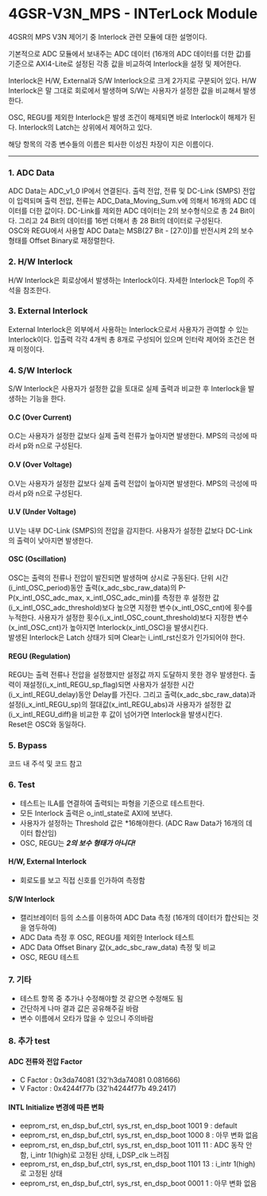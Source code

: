 # 4GSR-V3N_MPS - INTerLock Module
4GSR의 MPS V3N 제어기 중 Interlock 관련 모듈에 대한 설명이다.  
  
기본적으로 ADC 모듈에서 보내주는 ADC 데이터 (16개의 ADC 데이터를 더한 값)를 기준으로 AXI4-Lite로 설정된 각종 값을 비교하여 Interlock을 설정 및 제어한다.  

Interlock은 H/W, External과 S/W Interlock으로 크게 2가지로 구분되어 있다. H/W Interlock은 말 그대로 회로에서 발생하며 S/W는 사용자가 설정한 값을 비교해서 발생한다.  

OSC, REGU를 제외한 Interlock은 발생 조건이 해제되면 바로 Interlock이 해제가 된다. Interlock의 Latch는 상위에서 제어하고 있다.  

해당 항목의 각종 변수들의 이름은 퇴사한 이성진 차장이 지은 이름이다.

---

### 1. ADC Data
ADC Data는 ADC_v1_0 IP에서 연결된다. 출력 전압, 전류 및 DC-Link (SMPS) 전압이 입력되며 출력 전압, 전류는 ADC_Data_Moving_Sum.v에 의해서 16개의 ADC 데이터를 더한 값이다. DC-Link를 제외한 ADC 데이터는 2의 보수형식으로 총 24 Bit이다. 그리고 24 Bit의 데이터를 16번 더해서 총 28 Bit의 데이터로 구성된다.  
OSC와 REGU에서 사용할 ADC Data는 MSB(27 Bit - [27:0])를 반전시켜 2의 보수형태를 Offset Binary로 재정렬한다.  

### 2. H/W Interlock
H/W Interlock은 회로상에서 발생하는 Interlock이다. 자세한 Interlock은 Top의 주석을 참조한다.  

### 3. External Interlock
External Interlock은 외부에서 사용하는 Interlock으로서 사용자가 관여할 수 있는 Interlock이다. 입출력 각각 4개씩 총 8개로 구성되어 있으며 인터락 제어와 조건은 현재 미정이다.  

### 4. S/W Interlock
S/W Interlock은 사용자가 설정한 값을 토대로 실제 출력과 비교한 후 Interlock을 발생하는 기능을 한다.  

#### O.C (Over Current)
O.C는 사용자가 설정한 값보다 실제 출력 전류가 높아지면 발생한다. MPS의 극성에 따라서 p와 n으로 구성된다.

#### O.V (Over Voltage)
O.V는 사용자가 설정한 값보다 실제 출력 전압이 높아지면 발생한다. MPS의 극성에 따라서 p와 n으로 구성된다.

#### U.V (Under Voltage)
U.V는 내부 DC-Link (SMPS)의 전압을 감지한다. 사용자가 설정한 값보다 DC-Link의 출력이 낮아지면 발생한다.

#### OSC (Oscillation)
OSC는 출력의 전류나 전압이 발진되면 발생하며 상시로 구동된다. 단위 시간(i_intl_OSC_period)동안 출력(x_adc_sbc_raw_data)의 P-P(x_intl_OSC_adc_max, x_intl_OSC_adc_min)를 측정한 후 설정한 값(i_x_intl_OSC_adc_threshold)보다 높으면 지정한 변수(x_intl_OSC_cnt)에 횟수를 누적한다. 사용자가 설정한 횟수(i_x_intl_OSC_count_threshold)보다 지정한 변수(x_intl_OSC_cnt)가 높아지면 Interlock(x_intl_OSC)을 발생시킨다.  
발생된 Interlock은 Latch 상태가 되며 Clear는 i_intl_rst신호가 인가되어야 한다.  

#### REGU (Regulation)
REGU는 출력 전류나 전압을 설정했지만 설정값 까지 도달하지 못한 경우 발생한다. 출력이 재설정(i_x_intl_REGU_sp_flag)되면 사용자가 설정한 시간(i_x_intl_REGU_delay)동안 Delay를 가진다. 그리고 출력(x_adc_sbc_raw_data)과 설정(i_x_intl_REGU_sp)의 절대값(x_intl_REGU_abs)과 사용자가 설정한 값(i_x_intl_REGU_diff)을 비교한 후 값이 넘어가면 Interlock을 발생시킨다.  
Reset은 OSC와 동일하다.

### 5. Bypass
코드 내 주석 및 코드 참고  

### 6. Test

- 테스트는 ILA를 연결하여 출력되는 파형을 기준으로 테스트한다.  
- 모든 Interlock 출력은 o_intl_state로 AXI에 보낸다.
- 사용자가 설정하는 Threshold 값은 *16해야한다. (ADC Raw Data가 16개의 데이터 합산임)
- OSC, REGU는 ***2의 보수 형태가 아니다!***

#### H/W, External Interlock
 - 회로도를 보고 직접 신호를 인가하여 측정함

#### S/W Interlock
 - 캘리브레이터 등의 소스를 이용하여 ADC Data 측정 (16개의 데이터가 합산되는 것을 염두하여)
 - ADC Data 측정 후 OSC, REGU를 제외한 Interlock 테스트
 - ADC Data Offset Binary 값(x_adc_sbc_raw_data) 측정 및 비교
 - OSC, REGU 테스트

### 7. 기타
 - 테스트 항목 중 추가나 수정해야할 것 같으면 수정해도 됨
 - 간단하게 나마 결과 값은 공유해주길 바람
 - 변수 이름에서 오타가 많을 수 있으니 주의바람

### 8. 추가 test

#### ADC 전류와 전압 Factor
 - C Factor : 0x3da74081 (32'h3da74081 0.081666)
 - V Factor : 0x4244f77b (32'h4244f77b 49.2417)

#### INTL Initialize 변경에 따른 변화
 - eeprom_rst, en_dsp_buf_ctrl, sys_rst, en_dsp_boot 1001	9       : default
 - eeprom_rst, en_dsp_buf_ctrl, sys_rst, en_dsp_boot 1000	8		: 아무 변화 없음
 - eeprom_rst, en_dsp_buf_ctrl, sys_rst, en_dsp_boot 1011	11		: ADC 동작 안 함, i_intr 1(high)로 고정된 상태, i_DSP_clk 느려짐
 - eeprom_rst, en_dsp_buf_ctrl, sys_rst, en_dsp_boot 1101	13		: i_intr 1(high)로 고정된 상태
 - eeprom_rst, en_dsp_buf_ctrl, sys_rst, en_dsp_boot 0001	1		: 아무 변화 없음